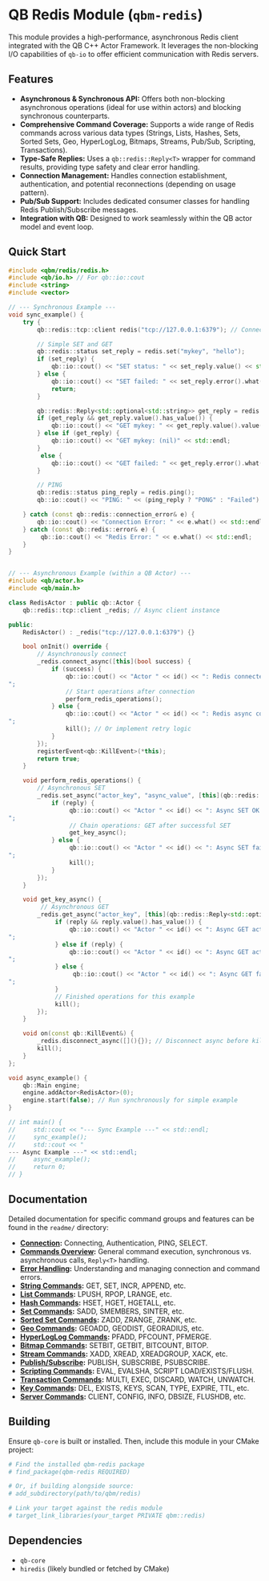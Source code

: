 # QB Redis Module (`qbm-redis`)

This module provides a high-performance, asynchronous Redis client integrated with the QB C++ Actor Framework. It leverages the non-blocking I/O capabilities of `qb-io` to offer efficient communication with Redis servers.

## Features

*   **Asynchronous & Synchronous API:** Offers both non-blocking asynchronous operations (ideal for use within actors) and blocking synchronous counterparts.
*   **Comprehensive Command Coverage:** Supports a wide range of Redis commands across various data types (Strings, Lists, Hashes, Sets, Sorted Sets, Geo, HyperLogLog, Bitmaps, Streams, Pub/Sub, Scripting, Transactions).
*   **Type-Safe Replies:** Uses a `qb::redis::Reply<T>` wrapper for command results, providing type safety and clear error handling.
*   **Connection Management:** Handles connection establishment, authentication, and potential reconnections (depending on usage pattern).
*   **Pub/Sub Support:** Includes dedicated consumer classes for handling Redis Publish/Subscribe messages.
*   **Integration with QB:** Designed to work seamlessly within the QB actor model and event loop.

## Quick Start

```cpp
#include <qbm/redis/redis.h>
#include <qb/io.h> // For qb::io::cout
#include <string>
#include <vector>

// --- Synchronous Example ---
void sync_example() {
    try {
        qb::redis::tcp::client redis("tcp://127.0.0.1:6379"); // Connect

        // Simple SET and GET
        qb::redis::status set_reply = redis.set("mykey", "hello");
        if (set_reply) {
            qb::io::cout() << "SET status: " << set_reply.value() << std::endl;
        } else {
            qb::io::cout() << "SET failed: " << set_reply.error().what() << std::endl;
            return;
        }

        qb::redis::Reply<std::optional<std::string>> get_reply = redis.get("mykey");
        if (get_reply && get_reply.value().has_value()) {
            qb::io::cout() << "GET mykey: " << get_reply.value().value() << std::endl;
        } else if (get_reply) {
            qb::io::cout() << "GET mykey: (nil)" << std::endl;
        }
         else {
            qb::io::cout() << "GET failed: " << get_reply.error().what() << std::endl;
        }

        // PING
        qb::redis::status ping_reply = redis.ping();
        qb::io::cout() << "PING: " << (ping_reply ? "PONG" : "Failed") << std::endl;

    } catch (const qb::redis::connection_error& e) {
        qb::io::cout() << "Connection Error: " << e.what() << std::endl;
    } catch (const qb::redis::error& e) {
         qb::io::cout() << "Redis Error: " << e.what() << std::endl;
    }
}


// --- Asynchronous Example (within a QB Actor) ---
#include <qb/actor.h>
#include <qb/main.h>

class RedisActor : public qb::Actor {
    qb::redis::tcp::client _redis; // Async client instance

public:
    RedisActor() : _redis("tcp://127.0.0.1:6379") {}

    bool onInit() override {
        // Asynchronously connect
        _redis.connect_async([this](bool success) {
            if (success) {
                qb::io::cout() << "Actor " << id() << ": Redis connected asynchronously.
";
                // Start operations after connection
                perform_redis_operations();
            } else {
                qb::io::cout() << "Actor " << id() << ": Redis async connection failed.
";
                kill(); // Or implement retry logic
            }
        });
        registerEvent<qb::KillEvent>(*this);
        return true;
    }

    void perform_redis_operations() {
        // Asynchronous SET
        _redis.set_async("actor_key", "async_value", [this](qb::redis::status&& reply) {
            if (reply) {
                 qb::io::cout() << "Actor " << id() << ": Async SET OK.
";
                 // Chain operations: GET after successful SET
                 get_key_async();
            } else {
                 qb::io::cout() << "Actor " << id() << ": Async SET failed: " << reply.error().what() << "
";
                 kill();
            }
        });
    }

    void get_key_async() {
         // Asynchronous GET
        _redis.get_async("actor_key", [this](qb::redis::Reply<std::optional<std::string>>&& reply) {
             if (reply && reply.value().has_value()) {
                 qb::io::cout() << "Actor " << id() << ": Async GET actor_key: " << reply.value().value() << "
";
             } else if (reply) {
                 qb::io::cout() << "Actor " << id() << ": Async GET actor_key: (nil)
";
             } else {
                  qb::io::cout() << "Actor " << id() << ": Async GET failed: " << reply.error().what() << "
";
             }
             // Finished operations for this example
             kill();
        });
    }

    void on(const qb::KillEvent&) {
        _redis.disconnect_async([](){}); // Disconnect async before killing
        kill();
    }
};

void async_example() {
    qb::Main engine;
    engine.addActor<RedisActor>(0);
    engine.start(false); // Run synchronously for simple example
}

// int main() {
//     std::cout << "--- Sync Example ---" << std::endl;
//     sync_example();
//     std::cout << "
--- Async Example ---" << std::endl;
//     async_example();
//     return 0;
// }
```

## Documentation

Detailed documentation for specific command groups and features can be found in the `readme/` directory:

*   **[Connection](./readme/connection.md):** Connecting, Authentication, PING, SELECT.
*   **[Commands Overview](./readme/commands_overview.md):** General command execution, synchronous vs. asynchronous calls, `Reply<T>` handling.
*   **[Error Handling](./readme/error_handling.md):** Understanding and managing connection and command errors.
*   **[String Commands](./readme/string_commands.md):** GET, SET, INCR, APPEND, etc.
*   **[List Commands](./readme/list_commands.md):** LPUSH, RPOP, LRANGE, etc.
*   **[Hash Commands](./readme/hash_commands.md):** HSET, HGET, HGETALL, etc.
*   **[Set Commands](./readme/set_commands.md):** SADD, SMEMBERS, SINTER, etc.
*   **[Sorted Set Commands](./readme/sorted_set_commands.md):** ZADD, ZRANGE, ZRANK, etc.
*   **[Geo Commands](./readme/geo_commands.md):** GEOADD, GEODIST, GEORADIUS, etc.
*   **[HyperLogLog Commands](./readme/hyperloglog_commands.md):** PFADD, PFCOUNT, PFMERGE.
*   **[Bitmap Commands](./readme/bitmap_commands.md):** SETBIT, GETBIT, BITCOUNT, BITOP.
*   **[Stream Commands](./readme/stream_commands.md):** XADD, XREAD, XREADGROUP, XACK, etc.
*   **[Publish/Subscribe](./readme/publish_commands.md):** PUBLISH, SUBSCRIBE, PSUBSCRIBE.
*   **[Scripting Commands](./readme/scripting_commands.md):** EVAL, EVALSHA, SCRIPT LOAD/EXISTS/FLUSH.
*   **[Transaction Commands](./readme/transaction_commands.md):** MULTI, EXEC, DISCARD, WATCH, UNWATCH.
*   **[Key Commands](./readme/key_commands.md):** DEL, EXISTS, KEYS, SCAN, TYPE, EXPIRE, TTL, etc.
*   **[Server Commands](./readme/server_commands.md):** CLIENT, CONFIG, INFO, DBSIZE, FLUSHDB, etc.

## Building

Ensure `qb-core` is built or installed. Then, include this module in your CMake project:

```cmake
# Find the installed qbm-redis package
# find_package(qbm-redis REQUIRED)

# Or, if building alongside source:
# add_subdirectory(path/to/qbm/redis)

# Link your target against the redis module
# target_link_libraries(your_target PRIVATE qbm::redis)
```

## Dependencies

*   `qb-core`
*   `hiredis` (likely bundled or fetched by CMake)


